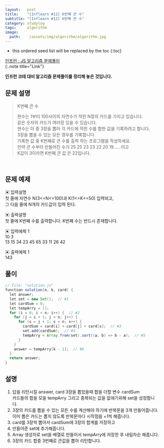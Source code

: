 ```yaml
---
layout:   post
title:    "[Inflearn #12] K번째 큰 수"
subtitle: "[Inflearn #12] K번째 큰 수"
category: studylog
tags:     algorithm
image:
  path:    /assets/img/algorithm/algorithm.jpg
---
```


<!--more-->

[인프런 : JS 알고리즘 문제풀이]:https://www.inflearn.com/course/%EC%9E%90%EB%B0%94%EC%8A%A4%ED%81%AC%EB%A6%BD%ED%8A%B8-%EC%95%8C%EA%B3%A0%EB%A6%AC%EC%A6%98-%EB%AC%B8%EC%A0%9C%ED%92%80%EC%9D%B4

* this ordered seed list will be replaced by the toc
{:toc}  

[인프런 : JS 알고리즘 문제풀이]  
{:.note title="Link"}  

__인프런 코테 대비 알고리즘 문제풀이를 정리해 놓은 것입니다.__  

## 문제 설명  

>K번째 큰 수  
>
>현수는 1부터 100사이의 자연수가 적힌 N장의 카드를 가지고 있습니다.  
>같은 숫자의 카드가 여러장 있을 수 있습니다.  
>현수는 이 중 3장을 뽑아 각 카드에 적힌 수를 합한 값을 기록하려고 합니다.  
>3장을 뽑을 수 있는 모든 경우를 기록합니다.  
>기록한 값 중 K번째로 큰 수를 출력 하는 프로그램을 작성하세요.  
>만약 큰 수부터 만들어진 수가 25 25 23 23 22 20 19......이고  
>K값이 3이라면 K번째 큰 값 은 22입니다.  



<br>  

## 문제 예제  

▣ 입력설명  
첫 줄에 자연수 N(3<=N<=100)과 K(1<=K<=50) 입력되고,  
그 다음 줄에 N개의 카드값이 입력 된다.  

▣ 출력설명  
첫 줄에 K번째 수를 출력합니다. K번째 수는 반드시 존재합니다.  


▣ 입력예제 1  
10 3  
13 15 34 23 45 65 33 11 26 42  



▣ 출력예제 1  
143  




## 풀이  

```java
// file: "solution.js"
function solution(n, k, card) {
  let answer;
  let set = new Set();  // #1
  let cardSum = 0;
  let tempArry = [];
  for (i = 0; i < n; i++) {  // #2
    for (j = i + 1; j < n; j++) {
      for (s = j + 1; s < n; s++) {
        cardSum = card[i] + card[j] + card[s];  // #3
        set.add(cardSum);  // #4
        tempArry = Array.from(set).sort((a, b) => b - a);  // #5
      }
    }
    answer = tempArry[k - 1];  // #6
  }
  return answer;
}
```

## 설명  

1. 답을 리턴시킬 answer, card 3장을 뽑았을때 합을 더할 변수 cardSum  
카드들의 합을 모을 tempArry 그리고 중복되는 값을 없애기위해 set을 성정합니다.  
2. 3장의 카드를 뽑을 수 있는 모든 수를 계산해야 하기에 반복문을 3개 만들어줍니다.  
이미 뽑은 카드는 뽑지 않도록 반복문마다 시작점을 +1씩 해줍니다.  
3. card를 3장씩 뽑아서 cardSum에 3장의 합계를 저장하고  
4. 만들어준 set에 추가해줍니다.  
5. Array 생성자로 set을 배열로 만들어서 tempArry에 저장한 후 내림차순 해줍니다.  
6. 3장의 카드 합중 3번째로 큰값을 뽑아 리턴합니다.  